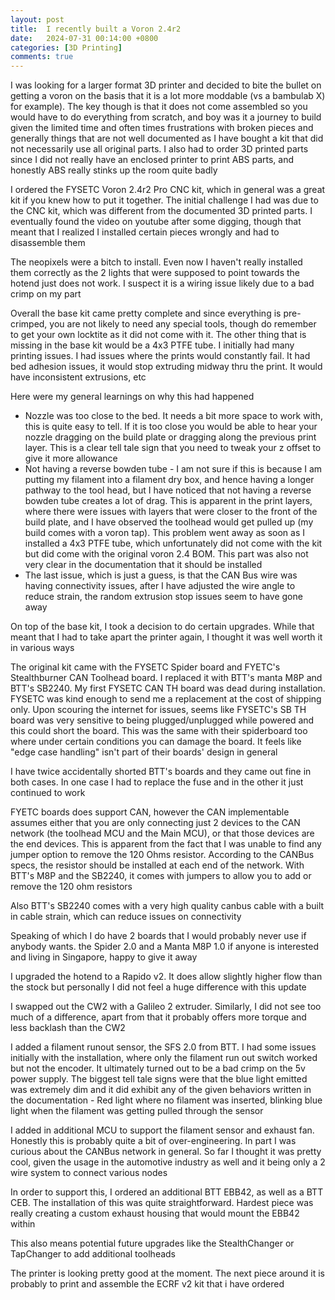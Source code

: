 ```yaml
---
layout: post
title:  I recently built a Voron 2.4r2
date:   2024-07-31 00:14:00 +0800
categories: [3D Printing]
comments: true
---
```

I was looking for a larger format 3D printer and decided to bite the bullet on getting a voron on the basis that it is a lot more moddable (vs a bambulab X) for example). The key though is that it does not come assembled so you would have to do everything from scratch, and boy was it a journey to build given the limited time and often times frustrations with broken pieces and generally things that are not well documented as I have bought a kit that did not necessarily use all original parts. I also had to order 3D printed parts since I did not really have an enclosed printer to print ABS parts, and honestly ABS really stinks up the room quite badly

I ordered the FYSETC Voron 2.4r2 Pro CNC kit, which in general was a great kit if you knew how to put it together. The initial challenge I had was due to the CNC kit, which was different from the documented 3D printed parts. I eventually found the video on youtube after some digging, though that meant that I realized I installed certain pieces wrongly and had to disassemble them

The neopixels were a bitch to install. Even now I haven't really installed them correctly as the 2 lights that were supposed to point towards the hotend just does not work. I suspect it is a wiring issue likely due to a bad crimp on my part

Overall the base kit came pretty complete and since everything is pre-crimped, you are not likely to need any special tools, though do remember to get your own locktite as it did not come with it. The other thing that is missing in the base kit would be a 4x3 PTFE tube. I initially had many printing issues. I had issues where the prints would constantly fail. It had bed adhesion issues, it would stop extruding midway thru the print. It would have inconsistent extrusions, etc

Here were my general learnings on why this had happened
- Nozzle was too close to the bed. It needs a bit more space to work with, this is quite easy to tell. If it is too close you would be able to hear your nozzle dragging on the build plate or dragging along the previous print layer. This is a clear tell tale sign that you need to tweak your z offset to give it more allowance
- Not having a reverse bowden tube - I am not sure if this is because I am putting my filament into a filament dry box, and hence having a longer pathway to the tool head, but I have noticed that not having a reverse bowden tube creates a lot of drag. This is apparent in the print layers, where there were issues with layers that were closer to the front of the build plate, and I have observed the toolhead would get pulled up (my build comes with a voron tap). This problem went away as soon as I installed a 4x3 PTFE tube, which unfortunately did not come with the kit but did come with the original voron 2.4 BOM. This part was also not very clear in the documentation that it should be installed
- The last issue, which is just a guess, is that the CAN Bus wire was having connectivity issues, after I have adjusted the wire angle to reduce strain, the random extrusion stop issues seem to have gone away

On top of the base kit, I took a decision to do certain upgrades. While that meant that I had to take apart the printer again, I thought it was well worth it in various ways

The original kit came with the FYSETC Spider board and FYETC's Stealthburner CAN Toolhead board. I replaced it with BTT's manta M8P and BTT's SB2240. My first FYSETC CAN TH board was dead during installation. FYSETC was kind enough to send me a replacement at the cost of shipping only. Upon scouring the internet for issues, seems like FYSETC's SB TH board was very sensitive to being plugged/unplugged while powered and this could short the board. This was the same with their spiderboard too where under certain conditions you can damage the board. It feels like "edge case handling" isn't part of their boards' design in general

I have twice accidentally shorted BTT's boards and they came out fine in both cases. In one case I had to replace the fuse and in the other it just continued to work

FYETC boards does support CAN, however the CAN implementable assumes either that you are only connecting just 2 devices to the CAN network (the toolhead MCU and the Main MCU), or that those devices are the end devices. This is apparent from the fact that I was unable to find any jumper option to remove the 120 Ohms resistor. According to the CANBus specs, the resistor should be installed at each end of the network. With BTT's M8P and the SB2240, it comes with jumpers to allow you to add or remove the 120 ohm resistors

Also BTT's SB2240 comes with a very high quality canbus cable with a built in cable strain, which can reduce issues on connectivity

Speaking of which I do have 2 boards that I would probably never use if anybody wants. the Spider 2.0 and a Manta M8P 1.0 if anyone is interested and living in Singapore, happy to give it away

I upgraded the hotend to a Rapido v2. It does allow slightly higher flow than the stock but personally I did not feel a huge difference with this update

I swapped out the CW2 with a Galileo 2 extruder. Similarly, I did not see too much of a difference, apart from that it probably offers more torque and less backlash than the CW2

I added a filament runout sensor, the SFS 2.0 from BTT. I had some issues initially with the installation, where only the filament run out switch worked but not the encoder. It ultimately turned out to be a bad crimp on the 5v power supply. The biggest tell tale signs were that the blue light emitted was extremely dim and it did exhibit any of the given behaviors written in the documentation - Red light where no filament was inserted, blinking blue light when the filament was getting pulled through the sensor

I added in additional MCU to support the filament sensor and exhaust fan. Honestly this is probably quite a bit of over-engineering. In part I was curious about the CANBus network in general. So far I thought it was pretty cool, given the usage in the automotive industry as well and it being only a 2 wire system to connect various nodes

In order to support this, I ordered an additional BTT EBB42, as well as a BTT CEB. The installation of this was quite straightforward. Hardest piece was really creating a custom exhaust housing that would mount the EBB42 within

This also means potential future upgrades like the StealthChanger or TapChanger to add additional toolheads

The printer is looking pretty good at the moment. The next piece around it is probably to print and assemble the ECRF v2 kit that i have ordered